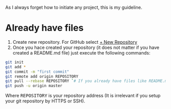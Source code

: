 As I always forget how to initiate any project, this is my guideline.

# Already have files

1. Create new repository. For GitHub select [+ New Repository](https://github.com/new)
2. Once you hace created your repository (it does not matter if you have created a README.md file) just execute the following commands:
``` sh
git init
git add *
git commit -m "first commit"
git remote add origin REPOSITORY
git pull --rebase REPOSITORY `# If you already have files like README.md on your repository`
git push -u origin master
```
Where <kbd>REPOSITORY</kbd> is your repository address (It is irrelevant if you setup your git repository by HTTPS or SSH).
